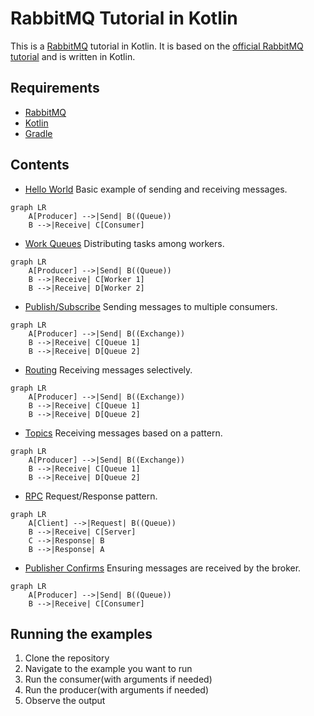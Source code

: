 # RabbitMQ Tutorial in Kotlin

This is a [RabbitMQ](https://www.rabbitmq.com/) tutorial in Kotlin. It is based on the [official RabbitMQ tutorial](https://www.rabbitmq.com/tutorials) and is written in Kotlin.

## Requirements
- [RabbitMQ](https://www.rabbitmq.com/download.html)
- [Kotlin](https://kotlinlang.org/docs/tutorials/command-line.html) 
- [Gradle](https://gradle.org/install/)

## Contents
- [Hello World](src/main/kotlin/helloWorld) Basic example of sending and receiving messages.
```mermaid
graph LR
    A[Producer] -->|Send| B((Queue))
    B -->|Receive| C[Consumer]
```
- [Work Queues](src/main/kotlin/workQueues) Distributing tasks among workers.
```mermaid
graph LR
    A[Producer] -->|Send| B((Queue))
    B -->|Receive| C[Worker 1]
    B -->|Receive| D[Worker 2]
```
- [Publish/Subscribe](src/main/kotlin/pubSub) Sending messages to multiple consumers.
```mermaid
graph LR
    A[Producer] -->|Send| B((Exchange))
    B -->|Receive| C[Queue 1]
    B -->|Receive| D[Queue 2]
```
- [Routing](src/main/kotlin/routing) Receiving messages selectively.
```mermaid
graph LR
    A[Producer] -->|Send| B((Exchange))
    B -->|Receive| C[Queue 1]
    B -->|Receive| D[Queue 2]
```
- [Topics](src/main/kotlin/topics) Receiving messages based on a pattern.
```mermaid
graph LR
    A[Producer] -->|Send| B((Exchange))
    B -->|Receive| C[Queue 1]
    B -->|Receive| D[Queue 2]
```
- [RPC](src/main/kotlin/rpc) Request/Response pattern.
```mermaid
graph LR
    A[Client] -->|Request| B((Queue))
    B -->|Receive| C[Server]
    C -->|Response| B
    B -->|Response| A
```
- [Publisher Confirms](src/main/kotlin/publisherConfirms) Ensuring messages are received by the broker.
```mermaid
graph LR
    A[Producer] -->|Send| B((Queue))
    B -->|Receive| C[Consumer]
```

## Running the examples
1. Clone the repository
2. Navigate to the example you want to run
3. Run the consumer(with arguments if needed)
4. Run the producer(with arguments if needed)
5. Observe the output
